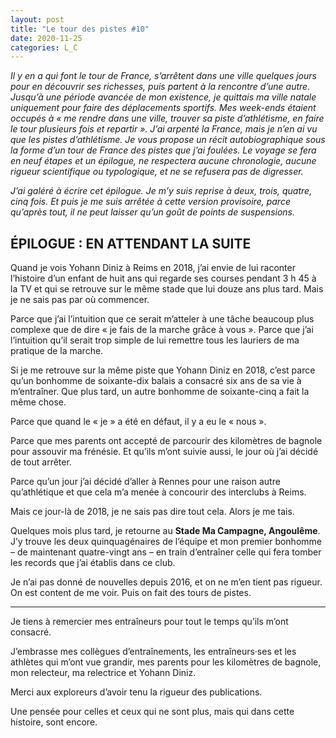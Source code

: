 ```yaml
---
layout: post
title: "Le tour des pistes #10"
date: 2020-11-25
categories: L_C
---
```


*Il y en a qui font le tour de France, s’arrêtent dans une ville quelques jours pour en découvrir ses richesses, puis partent à la rencontre d’une autre. Jusqu’à une période avancée de mon existence, je quittais ma ville natale uniquement pour faire des déplacements sportifs. Mes week-ends étaient occupés à « me rendre dans une ville, trouver sa piste d’athlétisme, en faire le tour plusieurs fois et repartir ». J’ai arpenté la France, mais je n’en ai vu que les pistes d’athlétisme. Je vous propose un récit autobiographique sous la forme d’un tour de France des pistes que j’ai foulées. Le voyage se fera en neuf étapes et un épilogue, ne respectera aucune chronologie, aucune rigueur scientifique ou typologique, et ne se refusera pas de digresser.*

*J’ai galéré à écrire cet épilogue. Je m’y suis reprise à deux, trois, quatre, cinq fois. Et puis je me suis arrêtée à cette version provisoire, parce qu’après tout, il ne peut laisser qu’un goût de points de suspensions.*

## ÉPILOGUE : EN ATTENDANT LA SUITE

Quand je vois Yohann Diniz à Reims en 2018, j’ai envie de lui raconter l’histoire d’un enfant de huit ans qui regarde ses courses pendant 3 h 45 à la TV et qui se retrouve sur le même stade que lui douze ans plus tard. Mais je ne sais pas par où commencer.

Parce que j’ai l’intuition que ce serait m’atteler à une tâche beaucoup plus complexe que de dire « je fais de la marche grâce à vous ». Parce que j’ai l’intuition qu’il serait trop simple de lui remettre tous les lauriers de ma pratique de la marche.

Si je me retrouve sur la même piste que Yohann Diniz en 2018, c’est parce qu’un bonhomme de soixante-dix balais a consacré six ans de sa vie à m’entraîner. Que plus tard, un autre bonhomme de soixante-cinq a fait la même chose.

Parce que quand le « je » a été en défaut, il y a eu le « nous ».

Parce que mes parents ont accepté de parcourir des kilomètres de bagnole pour assouvir ma frénésie. Et qu’ils m’ont suivie aussi, le jour où j’ai décidé de tout arrêter.

Parce qu’un jour j’ai décidé d’aller à Rennes pour une raison autre qu’athlétique et que cela m’a menée à concourir des interclubs à Reims.

Mais ce jour-là de 2018, je ne sais pas dire tout cela. Alors je me tais.

Quelques mois plus tard, je retourne au **Stade Ma Campagne, Angoulême**. J’y trouve les deux quinquagénaires de l’équipe et mon premier bonhomme – de maintenant quatre-vingt ans – en train d’entraîner celle qui fera tomber les records que j’ai établis dans ce club.

Je n’ai pas donné de nouvelles depuis 2016, et on ne m’en tient pas rigueur. On est content de me voir. Puis on fait des tours de pistes.

***

Je tiens à remercier mes entraîneurs pour tout le temps qu’ils m’ont consacré.

J’embrasse mes collègues d’entraînements, les entraîneurs·ses et les athlètes qui m’ont vue grandir, mes parents pour les kilomètres de bagnole, mon relecteur, ma relectrice et Yohann Diniz.

Merci aux exploreurs d’avoir tenu la rigueur des publications.

Une pensée pour celles et ceux qui ne sont plus, mais qui dans cette histoire, sont encore.
